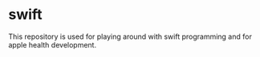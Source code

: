 # swift
This repository is used for playing around with swift programming and for apple health development.
